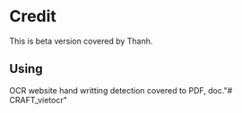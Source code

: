 # Credit
This is beta version covered by Thanh. 

## Using
OCR website hand writting detection covered to PDF, doc."# CRAFT_vietocr" 
